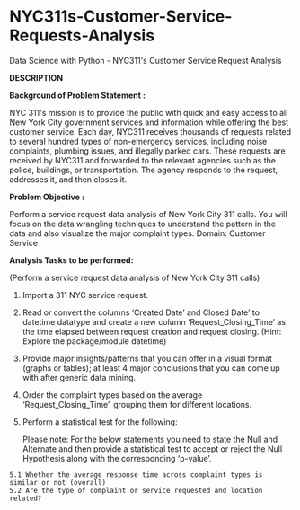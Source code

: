 # NYC311s-Customer-Service-Requests-Analysis
Data Science with Python - NYC311's Customer Service Request Analysis

**DESCRIPTION**

**Background of Problem Statement :**

NYC 311's mission is to provide the public with quick and easy access to all New York City government services and information while offering the best customer service. Each day, NYC311 receives thousands of requests related to several hundred types of non-emergency services, including noise complaints, plumbing issues, and illegally parked cars. These requests are received by NYC311 and forwarded to the relevant agencies such as the police, buildings, or transportation. The agency responds to the request, addresses it, and then closes it.

**Problem Objective :**

Perform a service request data analysis of New York City 311 calls. You will focus on the data wrangling techniques to understand the pattern in the data and also visualize the major complaint types.
Domain: Customer Service

**Analysis Tasks to be performed:**

(Perform a service request data analysis of New York City 311 calls) 

   1. Import a 311 NYC service request.
   2. Read or convert the columns ‘Created Date’ and Closed Date’ to datetime datatype and create a new column ‘Request_Closing_Time’ as the time elapsed between request creation and request closing. (Hint: Explore the package/module datetime)
   3. Provide major insights/patterns that you can offer in a visual format (graphs or tables); at least 4 major conclusions that you can come up with after generic data mining.
   4. Order the complaint types based on the average ‘Request_Closing_Time’, grouping them for different locations.
   5. Perform a statistical test for the following:

      Please note: For the below statements you need to state the Null and Alternate and then provide a statistical test to accept or reject the Null Hypothesis along with the corresponding ‘p-value’.

    5.1 Whether the average response time across complaint types is similar or not (overall)
    5.2 Are the type of complaint or service requested and location related?
